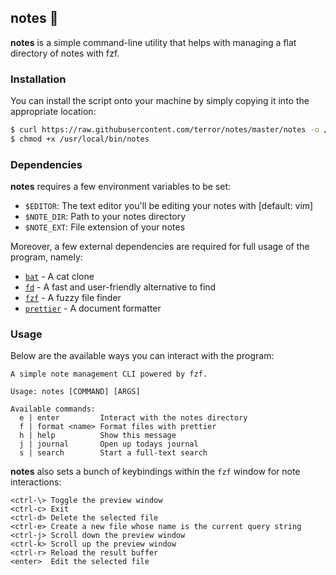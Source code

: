## notes 📝

**notes** is a simple command-line utility that helps with managing a flat
directory of notes with fzf.

### Installation

You can install the script onto your machine by simply copying it into the
appropriate location:

```bash
$ curl https://raw.githubusercontent.com/terror/notes/master/notes -o /usr/local/bin/notes
$ chmod +x /usr/local/bin/notes
```

### Dependencies

**notes** requires a few environment variables to be set:

- `$EDITOR`: The text editor you'll be editing your notes with [default: vim]
- `$NOTE_DIR`: Path to your notes directory
- `$NOTE_EXT`: File extension of your notes

Moreover, a few external dependencies are required for full usage of the
program, namely:

- [`bat`](https://github.com/sharkdp/bat) - A cat clone
- [`fd`](https://github.com/sharkdp/fd) - A fast and user-friendly alternative
  to find
- [`fzf`](https://github.com/junegunn/fzf) - A fuzzy file finder
- [`prettier`](https://github.com/prettier/prettier) - A document formatter

### Usage

Below are the available ways you can interact with the program:

```present notes help
A simple note management CLI powered by fzf.         
                                                     
Usage: notes [COMMAND] [ARGS]                        
                                                     
Available commands:                                  
  e | enter         Interact with the notes directory
  f | format <name> Format files with prettier       
  h | help          Show this message                
  j | journal       Open up todays journal           
  s | search        Start a full-text search         
```

**notes** also sets a bunch of keybindings within the `fzf` window for note
interactions:

```
<ctrl-\> Toggle the preview window
<ctrl-c> Exit
<ctrl-d> Delete the selected file
<ctrl-e> Create a new file whose name is the current query string
<ctrl-j> Scroll down the preview window
<ctrl-k> Scroll up the preview window
<ctrl-r> Reload the result buffer
<enter>  Edit the selected file
```
